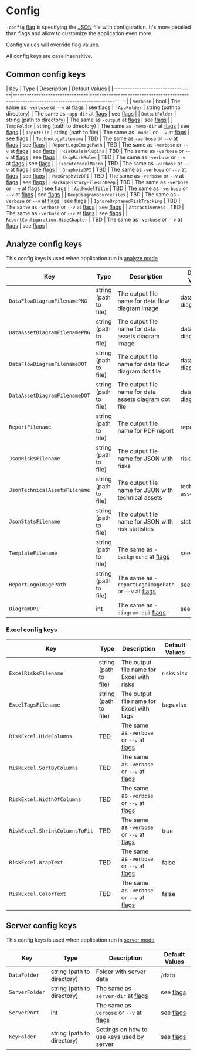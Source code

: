# Config

`-config` [flag](./flags.md) is specifying the [JSON](https://www.w3schools.com/js/js_json_syntax.asp) file with configuration. It's more detailed than flags and allow to customize the application even more.

Config values will override flag values.

All config keys are case insensitive.

## Common config keys

| Key                              | Type                           | Description                                                                                 | Default Values          |
|----------------------------------|--------------------------------|---------------------------------------------------------------------------------------------|
| `Verbose`                        | bool                           | The same as `-verbose` or `--v` at [flags](./flags.md)                                      | see [flags](./flags.md) |
| `AppFolder`                      | string (path to directory)     | The same as `-app-dir` at [flags](./flags.md)                                      | see [flags](./flags.md) |
| `OutputFolder`                   | string (path to directory)     | The same as `-output` at [flags](./flags.md)                                      | see [flags](./flags.md) |
| `TempFolder`                     | string (path to directory)                            | The same as `-temp-dir` at [flags](./flags.md)                                      | see [flags](./flags.md) |
| `InputFile`                        | string (path to file)                            | The same as `-model` or `--v` at [flags](./flags.md)                                      | see [flags](./flags.md) |
| `TechnologyFilename`                        | TBD                            | The same as `-verbose` or `--v` at [flags](./flags.md)                                      | see [flags](./flags.md) |
| `ReportLogoImagePath`                        | TBD                            | The same as `-verbose` or `--v` at [flags](./flags.md)                                      | see [flags](./flags.md) |
| `RiskRulesPlugins`                        | TBD                            | The same as `-verbose` or `--v` at [flags](./flags.md)                                      | see [flags](./flags.md) |
| `SkipRiskRules`                        | TBD                            | The same as `-verbose` or `--v` at [flags](./flags.md)                                      | see [flags](./flags.md) |
| `ExecuteModelMacro`                        | TBD                            | The same as `-verbose` or `--v` at [flags](./flags.md)                                      | see [flags](./flags.md) |
| `GraphvizDPI`                        | TBD                            | The same as `-verbose` or `--v` at [flags](./flags.md)                                      | see [flags](./flags.md) |
| `MaxGraphvizDPI`                        | TBD                            | The same as `-verbose` or `--v` at [flags](./flags.md)                                      | see [flags](./flags.md) |
| `BackupHistoryFilesToKeep`                        | TBD                            | The same as `-verbose` or `--v` at [flags](./flags.md)                                      | see [flags](./flags.md) |
| `AddModelTitle`                        | TBD                            | The same as `-verbose` or `--v` at [flags](./flags.md)                                      | see [flags](./flags.md) |
| `KeepDiagramSourceFiles`                        | TBD                            | The same as `-verbose` or `--v` at [flags](./flags.md)                                      | see [flags](./flags.md) |
| `IgnoreOrphanedRiskTracking`                        | TBD                            | The same as `-verbose` or `--v` at [flags](./flags.md)                                      | see [flags](./flags.md) |
| `Attractiveness`                        | TBD                            | The same as `-verbose` or `--v` at [flags](./flags.md)                                      | see [flags](./flags.md) |
| `ReportConfiguration.HideChapter`                        | TBD                            | The same as `-verbose` or `--v` at [flags](./flags.md)                                      | see [flags](./flags.md) |

## Analyze config keys

This config keys is used when application run in [analyze mode](./mode-analyze.md)

| Key                           | Type                  | Description                                                        | Default Values          |
|-------------------------------|-----------------------|--------------------------------------------------------------------| ------------------------|
| `DataFlowDiagramFilenamePNG`  | string (path to file) | The output file name for data flow diagram image                   | data-flow-diagram.png   |
| `DataAssetDiagramFilenamePNG` | string (path to file) | The output file name for data assets diagram image                 | data-asset-diagram.png  |
| `DataFlowDiagramFilenameDOT`  | string (path to file) | The output file name for data flow diagram dot file                | data-flow-diagram.gv    |
| `DataAssetDiagramFilenameDOT` | string (path to file) | The output file name for data assets diagram dot file              | data-asset-diagram.gv   |
| `ReportFilename`              | string (path to file) | The output file name for PDF report                                | report.pdf              |
| `JsonRisksFilename`           | string (path to file) | The output file name for JSON with risks                           | risks.json              |
| `JsonTechnicalAssetsFilename` | string (path to file) | The output file name for JSON with technical assets                | technical-assets.json   |
| `JsonStatsFilename`           | string (path to file) | The output file name for JSON with risk statistics                 | stats.json              |
| `TemplateFilename`            | string (path to file) | The same as `-background` at [flags](./flags.md)                   | see [flags](./flags.md) |
| `ReportLogoImagePath`         | string (path to file) | The same as `-reportLogoImagePath` or `--v` at [flags](./flags.md) | see [flags](./flags.md) |
| `DiagramDPI`                  | int                   | The same as `-diagram-dpi` [flags](./flags.md)                     | see [flags](./flags.md) |

### Excel config keys

| Key                           | Type                  | Description                                                        | Default Values          |
|-------------------------------|-----------------------|--------------------------------------------------------------------| ------------------------|
| `ExcelRisksFilename`          | string (path to file) | The output file name for Excel with risks                          | risks.xlsx              |
| `ExcelTagsFilename`           | string (path to file) | The output file name for Excel with tags                           | tags.xlsx               |
| `RiskExcel.HideColumns`                        | TBD                            | The same as `-verbose` or `--v` at [flags](./flags.md)                                      | <empty> |
| `RiskExcel.SortByColumns`                        | TBD                            | The same as `-verbose` or `--v` at [flags](./flags.md)                                      | <empty> |
| `RiskExcel.WidthOfColumns`                        | TBD                            | The same as `-verbose` or `--v` at [flags](./flags.md)                                      | <empty> |
| `RiskExcel.ShrinkColumnsToFit`                        | TBD                            | The same as `-verbose` or `--v` at [flags](./flags.md)                                      | true |
| `RiskExcel.WrapText`                        | TBD                            | The same as `-verbose` or `--v` at [flags](./flags.md)                                      | false |
| `RiskExcel.ColorText`                        | TBD                            | The same as `-verbose` or `--v` at [flags](./flags.md)                                      | false |

## Server config keys

This config keys is used when application run in [server mode](./mode-server.md)

| Key                              | Type                       | Description                                            | Default Values          |
|----------------------------------|----------------------------|--------------------------------------------------------| ------------------------|
| `DataFolder`                     | string (path to directory) | Folder with server data                                | /data                   |
| `ServerFolder`                   | string (path to directory) | The same as `-server-dir` at [flags](./flags.md)       | see [flags](./flags.md) |
| `ServerPort`                     | int                        | The same as `-verbose` or `--v` at [flags](./flags.md) | see [flags](./flags.md) |
| `KeyFolder`                      | string (path to directory) | Settings on how to use keys used by server             | see [flags](./flags.md) |
